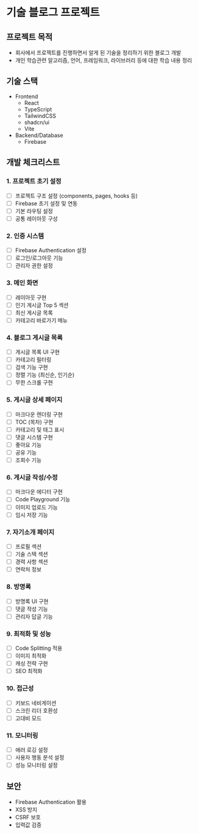 # 기술 블로그 프로젝트

## 프로젝트 목적

- 회사에서 프로젝트를 진행하면서 알게 된 기술을 정리하기 위한 블로그 개발
- 개인 학습관련 알고리즘, 언어, 프레임워크, 라이브러리 등에 대한 학습 내용 정리

## 기술 스택

- Frontend
  - React
  - TypeScript
  - TailwindCSS
  - shadcn/ui
  - Vite
- Backend/Database
  - Firebase

## 개발 체크리스트

### 1. 프로젝트 초기 설정

- [ ] 프로젝트 구조 설정 (components, pages, hooks 등)
- [ ] Firebase 초기 설정 및 연동
- [ ] 기본 라우팅 설정
- [ ] 공통 레이아웃 구성

### 2. 인증 시스템

- [ ] Firebase Authentication 설정
- [ ] 로그인/로그아웃 기능
- [ ] 관리자 권한 설정

### 3. 메인 화면

- [ ] 레이아웃 구현
- [ ] 인기 게시글 Top 5 섹션
- [ ] 최신 게시글 목록
- [ ] 카테고리 바로가기 메뉴

### 4. 블로그 게시글 목록

- [ ] 게시글 목록 UI 구현
- [ ] 카테고리 필터링
- [ ] 검색 기능 구현
- [ ] 정렬 기능 (최신순, 인기순)
- [ ] 무한 스크롤 구현

### 5. 게시글 상세 페이지

- [ ] 마크다운 렌더링 구현
- [ ] TOC (목차) 구현
- [ ] 카테고리 및 태그 표시
- [ ] 댓글 시스템 구현
- [ ] 좋아요 기능
- [ ] 공유 기능
- [ ] 조회수 기능

### 6. 게시글 작성/수정

- [ ] 마크다운 에디터 구현
- [ ] Code Playground 기능
- [ ] 이미지 업로드 기능
- [ ] 임시 저장 기능

### 7. 자기소개 페이지

- [ ] 프로필 섹션
- [ ] 기술 스택 섹션
- [ ] 경력 사항 섹션
- [ ] 연락처 정보

### 8. 방명록

- [ ] 방명록 UI 구현
- [ ] 댓글 작성 기능
- [ ] 관리자 답글 기능

### 9. 최적화 및 성능

- [ ] Code Splitting 적용
- [ ] 이미지 최적화
- [ ] 캐싱 전략 구현
- [ ] SEO 최적화

### 10. 접근성

- [ ] 키보드 네비게이션
- [ ] 스크린 리더 호환성
- [ ] 고대비 모드

### 11. 모니터링

- [ ] 에러 로깅 설정
- [ ] 사용자 행동 분석 설정
- [ ] 성능 모니터링 설정

## 보안

- Firebase Authentication 활용
- XSS 방지
- CSRF 보호
- 입력값 검증

